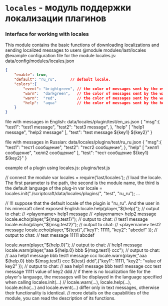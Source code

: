 <!-- TITLE: Locales -->
<!-- SUBTITLE:модуль поддержки локализации плагинов -->

# `locales` - модуль поддержки локализации плагинов
### Interface for working with locales
This module contains the basic functions of downloading localizations and sending localized messages to users
@module modules/last/locales
@example
configuration file for the module locales.js: data/config/modules/locales.json

```json
{
	"enable": true,
    "default": "ru_ru",      // default locale.
    "colors":{
    	"event": "brightgreen", // the color of messages sent by the event function
    	"warn":  "darkgreen",   // the color of messages sent by the warn function
    	"warn":  "red",         // the color of messages sent by the warn function
    	"help":  "aqua"         // the color of messages sent by the help function
    }
}
```


file with messages in English: data/locales/plugin/test/en_us.json
{
	"msg":{
		"test1": "test1 message",
		"test2": "test3 message",
	},
	"help" [
		"help1 message",
		"help2 message"
	],
	"test": "test message ${key1} ${key2}"
}

file with messages in Russian: data/locales/plugins/test/ru_ru.json
{
	"msg":{
		"test1": "тест1 сообщение",
		"test2": "тест2 сообщение",
	},
	"help" [
		"хелп1 сообщение",
		"хелп2 сообщение"
	],
	"test": "тест сообщение ${key1} ${key2}"
}

example of a plugin using locales.js: plugins/test.js
 
// connect the module
var  locales = require('last/locales');
// load the locale. The first parameter is the path, the second is the module name, the third is the default language of the plug-in
var locale = locales.init("./scriptcraft/data/locales/plugins/", "test", "ru_ru");
...

// !!! suppose that the default locale of the plugin is "ru_ru". And the user in his minecraft client exposed English
locale.help(player,"${help}"); 
// output to chat:
//   <playername> help1 message
//   <playername> help2 message
locale.echo(player,"${msg.test1}"); 
// output to chat:
//   <playername> test1 message
locale.echo(player,"${msg.test2}"); 
// output to chat:
//   <playername> test2 message
locale.echo(player,"${test}",{"key1": 11111, "key2": "abcdef" }); 
// output to chat:
//   <playername> test message 11111 abcdef

locale.warn(player,"${help.0}"); 
// output to chat:
//   <playername> help1 message
locale.warn(player,"aaa ${help.0} bbb ${msg.test1} ccc"); 
// output to chat:
//   <playername> aaa help1 message bbb test1 message ccc
locale.warn(player,"aaa ${help.0} bbb ${msg.test1} ccc ${test} ddd",{"key1": 11111, "key2": "value of key2" }); 
// output to chat:
//   <playername> aaa help1 message bbb test1 message ccc test message 11111 value of key2 ddd
// if there is no localization file for the player's language, the messages will be displayed in the language specified when calling locales.init(...)
// locale.warn(...), locale.help(...), locale.echo(...) and locale.event(...) differ only in text messages, otherwise their functionality is identical.
// more details on the capabilities of the module, you can read the description of its functions.